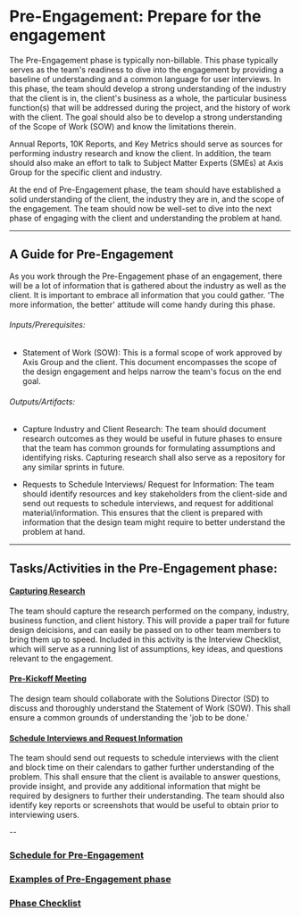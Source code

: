# Pre-Engagement: Prepare for the engagement

The Pre-Engagement phase is typically non-billable. This phase typically serves as 
the team's readiness to dive into the engagement by providing a baseline of understanding and a common language for user interviews. In this phase, the team should 
develop a strong understanding of the industry that the client is in, the client's
business as a whole, the particular business function(s) that will be addressed during the project, and the history of work with the client. The goal should also be to develop a strong understanding of the Scope of Work (SOW) and know the limitations therein.

Annual Reports, 10K Reports, and Key Metrics should serve as sources for performing industry research and know the client. In addition, the team should also 
make an effort to talk to Subject Matter Experts (SMEs) at Axis Group for the specific client and industry.

At the end of Pre-Engagement phase, the team should have established a solid understanding of 
the client, the industry they are in, and the scope of the engagement. The team should 
now be well-set to dive into the next phase of engaging with the client and understanding 
the problem at hand. 

---

## A Guide for Pre-Engagement
As you work through the Pre-Engagement phase of an engagement, there will be a lot of
information that is gathered about the industry as well as the client. It is important to 
embrace all information that you could gather. 'The more information, the better' attitude will come
handy during this phase.


###### Inputs/Prerequisites:

* Statement of Work (SOW): 
This is a formal scope of work approved by Axis Group and the client. This document
encompasses the scope of the design engagement and helps narrow the team's focus 
on the end goal.


###### Outputs/Artifacts:

* Capture Industry and Client Research:
The team should document research outcomes as they would be useful in future phases to 
ensure that the team has common grounds for formulating assumptions and identifying risks.
Capturing research shall also serve as a repository for any similar sprints in future.

* Requests to Schedule Interviews/ Request for Information:
The team should identify resources and key stakeholders from the client-side and 
send out requests to schedule interviews, and request for additional material/information. 
This ensures that the client is prepared with information that the design team might require
to better understand the problem at hand. 

---

## Tasks/Activities in the Pre-Engagement phase:

#### [Capturing Research](../Exercises/capturing-research.md)
The team should capture the research performed on the company, industry, business function, and client history. This will provide a paper trail for future design deicisions, and can easily be passed on to other team members to bring them up to speed. Included in this activity is the Interview Checklist, which will serve as a running list of assumptions, key ideas, and questions relevant to the engagement. 

#### [Pre-Kickoff Meeting](../Exercises/prekickoff.md)
The design team should collaborate with the Solutions Director (SD) to discuss and 
thoroughly understand the Statement of Work (SOW). This shall ensure a common grounds of
understanding the 'job to be done.'

#### [Schedule Interviews and Request Information](../Exercises/schedule-interview.md)
The team should send out requests to schedule interviews with the client and block
time on their calendars to gather further understanding of the problem. This shall ensure
that the client is available to answer questions, provide insight, and provide any additional
information that might be required by designers to further their understanding. 
The team should also identify key reports or screenshots that would be useful to obtain prior to interviewing users. 

--
### [Schedule for Pre-Engagement](SCHEDULE.md)
### [Examples of Pre-Engagement phase](EXAMPLES.md)
### [Phase Checklist](CHECKLIST.md)


